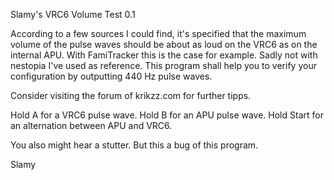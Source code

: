 Slamy's VRC6 Volume Test 0.1

According to a few sources I could find, it's specified that the maximum volume of the
pulse waves should be about as loud on the VRC6 as on the internal APU.
With FamiTracker this is the case for example. Sadly not with nestopia I've used as reference.
This program shall help you to verify your configuration by outputting 440 Hz pulse waves.

Consider visiting the forum of krikzz.com for further tipps.

Hold A for a VRC6 pulse wave.
Hold B for an APU pulse wave.
Hold Start for an alternation between APU and VRC6.

You also might hear a stutter. But this a bug of this program.


Slamy
